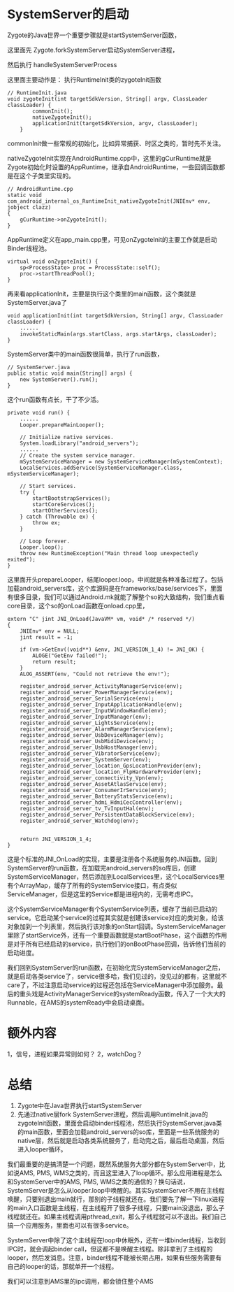 # SystemServer的启动

Zygote的Java世界一个重要步骤就是startSystemServer函数，

这里面先
Zygote.forkSystemServer启动SystemServer进程，

然后执行
handleSystemServerProcess

这里面主要动作是：
执行RuntimeInit类的zygoteInit函数

```
// RuntimeInit.java
void zygoteInit(int targetSdkVersion, String[] argv, ClassLoader classLoader) {
        commonInit();
        nativeZygoteInit();
        applicationInit(targetSdkVersion, argv, classLoader);
    }
```

commonInit做一些常规的初始化，比如异常捕获、时区之类的，暂时先不关注。

nativeZygoteInit实现在AndroidRuntime.cpp中，这里的gCurRuntime就是Zygote初始化时设置的AppRuntime，继承自AndroidRuntime，一些回调函数都是在这个子类里实现的。

```
// AndroidRuntime.cpp
static void com_android_internal_os_RuntimeInit_nativeZygoteInit(JNIEnv* env, jobject clazz)
{
    gCurRuntime->onZygoteInit();
}
```

AppRuntime定义在app_main.cpp里，可见onZygoteInit的主要工作就是启动Binder线程池。

```
virtual void onZygoteInit() {
    sp<ProcessState> proc = ProcessState::self();
    proc->startThreadPool();
}
```

再来看applicationInit，主要是执行这个类里的main函数，这个类就是SystemServer.java了

```
void applicationInit(int targetSdkVersion, String[] argv, ClassLoader classLoader) {
    ......
    invokeStaticMain(args.startClass, args.startArgs, classLoader);
}
```

SystemServer类中的main函数很简单，执行了run函数，

```
// SystemServer.java
public static void main(String[] args) {
    new SystemServer().run();
}
```

这个run函数有点长，干了不少活。

```
private void run() {
    ......
    Looper.prepareMainLooper();

    // Initialize native services.
    System.loadLibrary("android_servers");
    ......
    // Create the system service manager.
    mSystemServiceManager = new SystemServiceManager(mSystemContext);
    LocalServices.addService(SystemServiceManager.class, mSystemServiceManager);

    // Start services.
    try {
        startBootstrapServices();
        startCoreServices();
        startOtherServices();
    } catch (Throwable ex) {
        throw ex;
    }

    // Loop forever.
    Looper.loop();
    throw new RuntimeException("Main thread loop unexpectedly exited");
}
```

这里面开头prepareLooper，结尾looper.loop，中间就是各种准备过程了。包括加载android_servers库，这个库源码是在frameworks/base/services下，里面有很多目录，我们可以通过Android.mk就能了解整个so的大致结构，我们重点看core目录，这个so的onLoad函数在onload.cpp里，

```
extern "C" jint JNI_OnLoad(JavaVM* vm, void* /* reserved */)
{
    JNIEnv* env = NULL;
    jint result = -1;

    if (vm->GetEnv((void**) &env, JNI_VERSION_1_4) != JNI_OK) {
        ALOGE("GetEnv failed!");
        return result;
    }
    ALOG_ASSERT(env, "Could not retrieve the env!");

    register_android_server_ActivityManagerService(env);
    register_android_server_PowerManagerService(env);
    register_android_server_SerialService(env);
    register_android_server_InputApplicationHandle(env);
    register_android_server_InputWindowHandle(env);
    register_android_server_InputManager(env);
    register_android_server_LightsService(env);
    register_android_server_AlarmManagerService(env);
    register_android_server_UsbDeviceManager(env);
    register_android_server_UsbMidiDevice(env);
    register_android_server_UsbHostManager(env);
    register_android_server_VibratorService(env);
    register_android_server_SystemServer(env);
    register_android_server_location_GpsLocationProvider(env);
    register_android_server_location_FlpHardwareProvider(env);
    register_android_server_connectivity_Vpn(env);
    register_android_server_AssetAtlasService(env);
    register_android_server_ConsumerIrService(env);
    register_android_server_BatteryStatsService(env);
    register_android_server_hdmi_HdmiCecController(env);
    register_android_server_tv_TvInputHal(env);
    register_android_server_PersistentDataBlockService(env);
    register_android_server_Watchdog(env);


    return JNI_VERSION_1_4;
}
```

这是个标准的JNI_OnLoad的实现，主要是注册各个系统服务的JNI函数。回到SystemServer的run函数，在加载完android_servers的so库后，创建SystemServiceManager，然后添加到LocalServices里，这个LocalServices里有个ArrayMap，缓存了所有的SystemService接口，有点类似ServiceManager，但是这里的Service都是进程内的，无需考虑IPC。

这个SystemServiceManager有个SystemService列表，缓存了当前已启动的service。它启动某个service的过程其实就是创建该service对应的类对象，给该对象加到一个列表里，然后执行该对象的onStart回调。SystemServiceManager里除了startService外，还有一个重要函数就是startBootPhase，这个函数的作用是对于所有已经启动的service，执行他们的onBootPhase回调，告诉他们当前的启动进度。

我们回到SystemServer的run函数，在初始化完SystemServiceManager之后，就是启动各类service了，service很多哈，我们见过的，没见过的都有，这里就不care了，不过注意启动service的过程还包括在ServiceManager中添加服务。最后的重头戏是ActivityManagerService的systemReady函数，传入了一个大大的Runnable，在AMS的systemReady中会启动桌面。

# 额外内容
1，信号，进程如果异常则如何？
2，watchDog？

# 总结
1. Zygote中在Java世界执行startSystemServer
2. 先通过native层fork SystemServer进程，然后调用RuntimeInit.java的zygoteInit函数，里面会启动binder线程池，然后执行SystemServer.java类的main函数，里面会加载android_servers的so库，里面是一些系统服务的native层，然后就是启动各类系统服务了，启动完之后，最后启动桌面，然后进入looper循环。

我们最重要的是搞清楚一个问题，既然系统服务大部分都在SystemServer中，比如说AMS, PMS, WMS之类的，而且这里进入了loop循环。那么应用进程是怎么和SystemServer中的AMS, PMS, WMS之类的通信的？换句话说，SystemServer是怎么从looper.loop中唤醒的。其实SystemServer不用在主线程唤醒，只要别退出main就行，那别的子线程就还在。我们要先了解一下linux进程的main入口函数是主线程，在主线程开了很多子线程，只要main没退出，那么子线程就还在。如果主线程调用pthread_exit，那么子线程就可以不退出。我们自己搞一个应用服务，里面也可以有很多service。

SystemServer中除了这个主线程在loop中休眠外，还有一堆binder线程，当收到IPC时，就会调起binder call，但这都不是唤醒主线程。除非拿到了主线程的looper，然后发消息。注意，binder线程不能被长期占用，如果有些服务需要有自己的looper的话，那就单开一个线程。

我们可以注意到AMS里的ipc调用，都会锁住整个AMS
